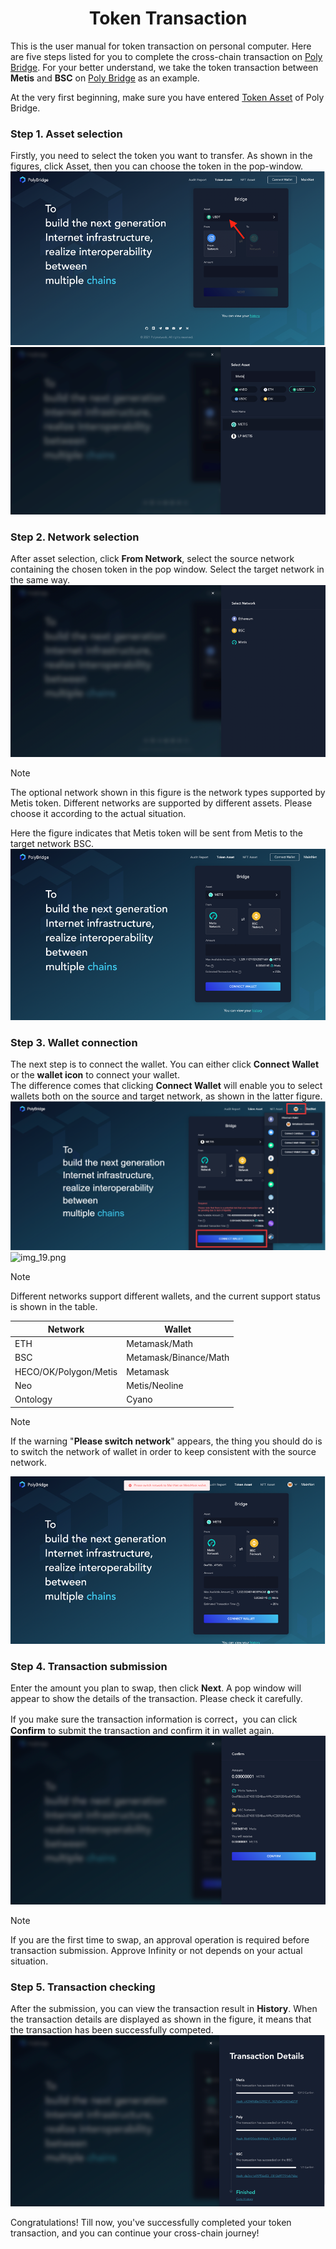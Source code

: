 <h1 align="center">Token Transaction</h1>

This is the user manual for token transaction on personal computer. 
Here are five steps listed for you to complete the cross-chain transaction on [Poly Bridge](https://bridge.poly.network/).
For your better understand, we take the token transaction between **Metis** and **BSC** on [Poly Bridge](https://bridge.poly.network/) as an example.

At the very first beginning, make sure you have entered [Token Asset](https://bridge.poly.network/testnet/) of Poly Bridge.

### Step 1. Asset selection

Firstly, you need to select the token you want to transfer. 
As shown in the figures, click Asset, then you can choose the token in the pop-window.
<img alt="img_14.png" src="img_14.png"/>
<img alt="img_16.png" src="img_16.png"/>

### Step 2. Network selection

After asset selection, click **From Network**, select the source network containing the chosen token in the pop window. 
Select the target network in the same way. 
<img alt="img_17.png" src="img_17.png"/>

> [!Note]
> The optional network shown in this figure is the network types supported by Metis token. Different networks are supported by different assets. Please choose it according to the actual situation.

Here the figure indicates that Metis token will be sent from Metis to the target network BSC.
<img alt="img_18.png" src="img_18.png"/>

### Step 3. Wallet connection

The next step is to connect the wallet. 
You can either click **Connect Wallet** or the **wallet icon** to connect your wallet.  
The difference comes that clicking **Connect Wallet** will enable you to select wallets both on the source and target network, as shown in the latter figure. 
<img alt="img_21.png" src="img_21.png"/>
<img alt="img_19.png" src="C:\Users\Dell\learngit\Poly-document\Core_Smart_Contract\User_Manuals\img_19.png"/>

> [!Note]
Different networks support different wallets, and the current support status is shown in the table.

| Network               | 	Wallet                |
|-----------------------|------------------------|
| ETH	                  | Metamask/Math          |
| BSC	                  | Metamask/Binance/Math  |
| HECO/OK/Polygon/Metis | Metamask               |
| Neo	                  | Metis/Neoline          |
| Ontology              | 	Cyano                 |

> [!Note]
> If the warning "**Please switch network**" appears, the thing you should do is to switch the network of wallet in order to keep consistent with the source network.

<img alt="img_23.png" src="img_23.png"/>

### Step 4.	Transaction submission

Enter the amount you plan to swap, then click **Next**. 
A pop window will appear to show the details of the transaction. 
Please check it carefully. 

If you make sure the transaction information is correct，you can click **Confirm** to submit the transaction and confirm it in wallet again.
<img alt="img_24.png" src="img_24.png"/>
> [!Note]
> If you are the first time to swap, an approval operation is required before transaction submission. 
> Approve Infinity or not depends on your actual situation.

### Step 5. Transaction checking

After the submission, you can view the transaction result in **History**. 
When the transaction details are displayed as shown in the figure, it means that the transaction has been successfully competed.
<img alt="img_25.png" src="img_25.png"/>

Congratulations! Till now, you've successfully completed your token transaction, and you can continue your cross-chain journey!












